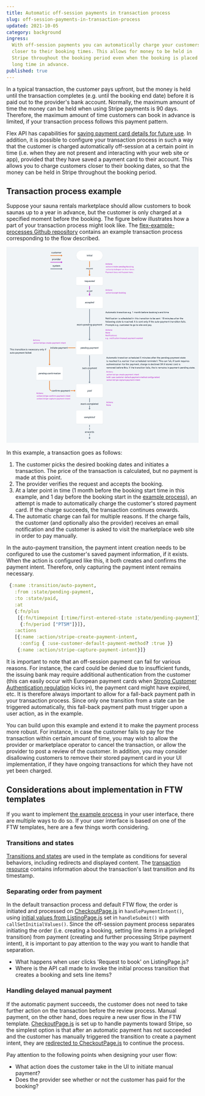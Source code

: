 ```yaml
---
title: Automatic off-session payments in transaction process
slug: off-session-payments-in-transaction-process
updated: 2021-10-05
category: background
ingress:
  With off-session payments you can automatically charge your customers
  closer to their booking times. This allows for money to be held in
  Stripe throughout the booking period even when the booking is placed
  long time in advance.
published: true
---
```


In a typical transaction, the customer pays upfront, but the money is
held until the transaction completes (e.g. until the booking end date)
before it is paid out to the provider's bank account. Normally, the
maximum amount of time the money can be held when using Stripe payments
is 90 days. Therefore, the maximum amount of time customers can book in
advance is limited, if your transaction process follows this payment
pattern.

Flex API has capabilities for
[saving payment card details for future use](https://www.sharetribe.com/api-reference/marketplace.html#stripe-customer).
In addition, it is possible to configure your transaction process in
such a way that the customer is charged automatically off-session at a
certain point in time (i.e. when they are not present and interacting
with your web site or app), provided that they have saved a payment card
to their account. This allows you to charge customers closer to their
booking dates, so that the money can be held in Stripe throughout the
booking period.

## Transaction process example

Suppose your sauna rentals marketplace should allow customers to book
saunas up to a year in advance, but the customer is only charged at a
specified moment before the booking. The figure below illustrates how a
part of your transaction process might look like. The
[flex-example-processes Github repository](https://github.com/sharetribe/flex-example-processes)
contains an example transaction process corresponding to the flow
described.

![Example transaction process with delayed payment](tx-delayed-payments.png 'Example transaction process with delayed payment')

In this example, a transaction goes as follows:

1. The customer picks the desired booking dates and initiates a
   transaction. The price of the transaction is calculated, but no
   payment is made at this point.
2. The provider verifies the request and accepts the booking.
3. At a later point in time (1 month before the booking start time in
   this example, and 1 day before the booking start in the
   [example process](https://github.com/sharetribe/flex-example-processes)),
   an attempt is made to automatically charge the customer's stored
   payment card. If the charge succeeds, the transaction continues
   onwards.
4. The automatic charge can fail for multiple reasons. If the charge
   fails, the customer (and optionally also the provider) receives an
   email notification and the customer is asked to visit the marketplace
   web site in order to pay manually.

<extrainfo title="How does creating and capturing an off-session payment work?">
In the auto-payment transition, the payment intent creation needs to be configured to use the customer's saved payment information, if it exists. When the action is configured like this, it both creates and confirms the payment intent. Therefore, only capturing the payment intent remains necessary.

```clojure
 {:name :transition/auto-payment,
   :from :state/pending-payment,
   :to :state/paid,
   :at
   {:fn/plus
    [{:fn/timepoint [:time/first-entered-state :state/pending-payment]}
     {:fn/period ["PT5M"]}]},
   :actions
   [{:name :action/stripe-create-payment-intent,
     :config { :use-customer-default-payment-method? :true }}
    {:name :action/stripe-capture-payment-intent}]}
```

</extrainfo>

It is important to note that an off-session payment can fail for various
reasons. For instance, the card could be denied due to insufficient
funds, the issuing bank may require additional authentication from the
customer (this can easily occur with European payment cards when
[Strong Customer Authentication regulation](/background/strong-customer-authentication/)
kicks in), the payment card might have expired, etc. It is therefore
always important to allow for a fall-back payment path in your
transaction process. Since only one transition from a state can be
triggered automatically, this fall-back payment path must trigger upon a
user action, as in the example.

You can build upon this example and extend it to make the payment
process more robust. For instance, in case the customer fails to pay for
the transaction within certain amount of time, you may wish to allow the
provider or marketplace operator to cancel the transaction, or allow the
provider to post a review of the customer. In addition, you may consider
disallowing customers to remove their stored payment card in your UI
implementation, if they have ongoing transactions for which they have
not yet been charged.

## Considerations about implementation in FTW templates

If you want to implement
[the example process](https://github.com/sharetribe/flex-example-processes)
in your user interface, there are multiple ways to do so. If your user
interface is based on one of the FTW templates, here are a few things
worth considering.

### Transitions and states

[Transitions and states](/tutorial-transaction-process/create-transaction-process/#update-client-app)
are used in the template as conditions for several behaviors, including
redirects and displayed content. The
[transaction resource](https://www.sharetribe.com/api-reference/marketplace.html#transaction-resource-format)
contains information about the transaction's last transition and its
timestamp.

### Separating order from payment

In the default transaction process and default FTW flow, the order is
initiated and processed on
[CheckoutPage.js](https://github.com/sharetribe/ftw-daily/blob/master/src/containers/CheckoutPage/CheckoutPage.js)
in `handlePaymentIntent()`, using
[initial values from ListingPage.js](https://github.com/sharetribe/ftw-daily/blob/master/src/containers/ListingPage/ListingPage.js)
set in `handleSubmit()` with `callSetInitialValues()`. Since the
off-session payment process separates initiating the order (i.e.
creating a booking, setting line items in a privileged transition) from
payment (creating and further processing Stripe payment intent), it is
important to pay attention to the way you want to handle that
separation.

- What happens when user clicks 'Request to book' on ListingPage.js?
- Where is the API call made to invoke the initial process transition
  that creates a booking and sets line items?

### Handling delayed manual payment

If the automatic payment succeeds, the customer does not need to take
further action on the transaction before the review process. Manual
payment, on the other hand, does require a new user flow in the FTW
template.
[CheckoutPage.js](https://github.com/sharetribe/ftw-daily/blob/master/src/containers/CheckoutPage/CheckoutPage.js#L795)
is set up to handle payments toward Stripe, so the simplest option is
that after an automatic payment has not succeeded and the customer has
manually triggered the transition to create a payment intent, they are
[redirected to CheckoutPage.js](https://github.com/sharetribe/ftw-daily/blob/master/src/containers/TransactionPage/TransactionPage.js#L91)
to continue the process.

Pay attention to the following points when designing your user flow:

- What action does the customer take in the UI to initiate manual
  payment?
- Does the provider see whether or not the customer has paid for the
  booking?
